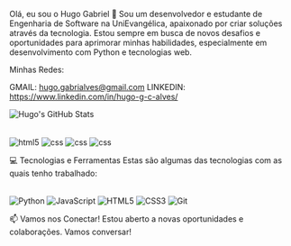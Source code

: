 Olá, eu sou o Hugo Gabriel 👋
Sou um desenvolvedor e estudante de Engenharia de Software na UniEvangélica, apaixonado por criar soluções através da tecnologia. Estou sempre em busca de novos desafios e oportunidades para aprimorar minhas habilidades, especialmente em desenvolvimento com Python e tecnologias web.

Minhas Redes:

GMAIL: hugo.gabrialves@gmail.com
LINKEDIN: https://www.linkedin.com/in/hugo-g-c-alves/

![Hugo's GitHub Stats](https://github-readme-stats.vercel.app/api?username=hugotgabriel&show_icons=true&theme=radical)

<div style="display: inline_block"><br/>
  <img align="center" alt="html5" src="https://img.shields.io/badge/HTML5-E34F26?style=for-the-badge&logo=html5&logoColor=black" />
  <img align="center" alt="css" src="https://img.shields.io/badge/CSS3-1572B6?style=for-the-badge&logo=css3&logoColor=black" />
  <img align="center" alt="css" src="https://img.shields.io/badge/JavaScript-F7DF1E?style=for-the-badge&logo=javascript&logoColor=black" />
  <img align="center" alt="css" src="https://img.shields.io/badge/Python-14354C?style=for-the-badge&logo=python&logoColor=black" />
</div>

💻 Tecnologias e Ferramentas
Estas são algumas das tecnologias com as quais tenho trabalhado:

<div style="display: inline_block"><br/>
<img align="center" alt="Python" src="https://www.google.com/search?q=https://img.shields.io/badge/Python-14354C%3Fstyle%3Dfor-the-badge%26logo%3Dpython%26logoColor%3Dwhite" />
<img align="center" alt="JavaScript" src="https://img.shields.io/badge/JavaScript-F7DF1E?style=for-the-badge&logo=javascript&logoColor=black" />
<img align="center" alt="HTML5" src="https://www.google.com/search?q=https://img.shields.io/badge/HTML5-E34F26%3Fstyle%3Dfor-the-badge%26logo%3Dhtml5%26logoColor%3Dwhite" />
<img align="center" alt="CSS3" src="https://www.google.com/search?q=https://img.shields.io/badge/CSS3-1572B6%3Fstyle%3Dfor-the-badge%26logo%3Dcss3%26logoColor%3Dwhite" />
<img align="center" alt="Git" src="https://www.google.com/search?q=https://img.shields.io/badge/GIT-E44C30%3Fstyle%3Dfor-the-badge%26logo%3Dgit%26logoColor%3Dwhite" />
</div>

📫 Vamos nos Conectar!
Estou aberto a novas oportunidades e colaborações. Vamos conversar!

